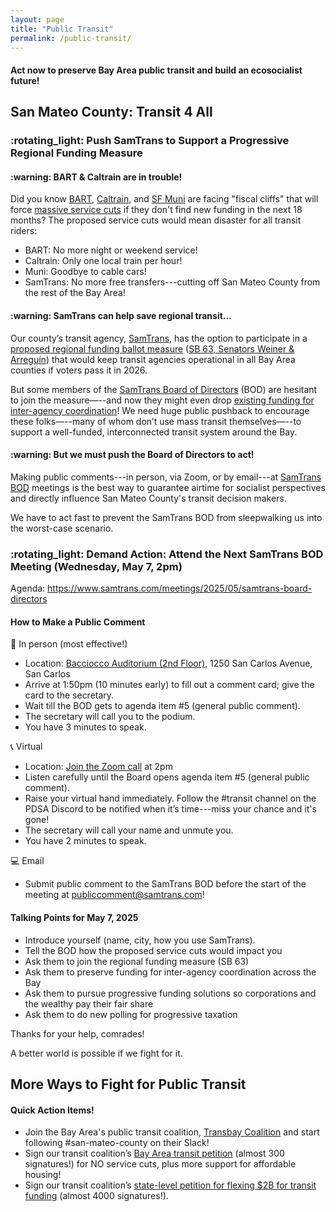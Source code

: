```yaml
---
layout: page
title: "Public Transit"
permalink: /public-transit/
---
```


<h4>Act now to preserve Bay Area public transit and build an ecosocialist future!</h4>

<h2>San Mateo County: Transit 4 All</h2>

<h3>:rotating_light: Push SamTrans to Support a Progressive Regional Funding Measure</h3>

<h4>:warning: BART & Caltrain are in trouble!</h4>

Did you know [BART](https://www.bart.gov/about/financials/crisis), [Caltrain](https://www.caltrain.com/blog/2023/04/financial-future-caltrain), and [SF Muni](https://www.sfmta.com/project-updates/sfmtas-financial-crisis) are facing "fiscal cliffs" that will force [massive service cuts](https://twitter.us15.list-manage.com/track/click?u=081245b4dc5f18f3a07fa71e2&id=326a2360be&e=ab29f1143c) if they don't find new funding in the next 18 months? The proposed service cuts would mean disaster for all transit riders:

* BART: No more night or weekend service!
* Caltrain: Only one local train per hour!
* Muni: Goodbye to cable cars!
* SamTrans: No more free transfers---cutting off San Mateo County from the rest of the Bay Area!

<h4>:warning: SamTrans can help save regional transit...</h4>

Our county’s transit agency, [SamTrans](http://samtrans.com/), has the option to participate in a [proposed regional funding ballot measure](https://mtc.ca.gov/news/commission-eyes-2026-tax-measure-preserve-and-improve-bay-area-transit) ([SB 63, Senators Weiner & Arreguín](https://leginfo.legislature.ca.gov/faces/billTextClient.xhtml?bill_id=202520260SB63)) that would keep transit agencies operational in all Bay Area counties if voters pass it in 2026.

But some members of the [SamTrans Board of Directors](https://www.samtrans.com/about-samtrans/board-directors) (BOD) are hesitant to join the measure—--and now they might even drop [existing funding for inter-agency coordination](https://mtc.ca.gov/operations/transit-regional-network-management/transit-fare-coordination-integration)! We need huge public pushback to encourage these folks—--many of whom don’t use mass transit themselves—--to support a well-funded, interconnected transit system around the Bay.

<h4>:warning: But we must push the Board of Directors to act!</h4>

Making public comments---in person, via Zoom, or by email---at [SamTrans BOD](https://www.samtrans.com/board-of-directors/meetings) meetings is the best way to guarantee airtime for socialist perspectives and directly influence San Mateo County's transit decision makers. 

We have to act fast to prevent the SamTrans BOD from sleepwalking us into the worst-case scenario.

<h3>:rotating_light: Demand Action: Attend the Next SamTrans BOD Meeting (Wednesday, May 7, 2pm)</h3>

Agenda: https://www.samtrans.com/meetings/2025/05/samtrans-board-directors

<h4>How to Make a Public Comment</h4>

:microphone: In person (most effective!)

* Location: [Bacciocco Auditorium (2nd Floor)](https://maps.app.goo.gl/e4X3vMBynC1pdUGbA), 1250 San Carlos Avenue, San Carlos
* Arrive at 1:50pm (10 minutes early) to fill out a comment card; give the card to the secretary. 
* Wait till the BOD gets to agenda item #5 (general public comment). 
* The secretary will call you to the podium.
* You have 3 minutes to speak.

:telephone_receiver: Virtual

* Location: [Join the Zoom call](https://us02web.zoom.us/j/81001317517?pwd=6LuOhomk1KpISW9X2CbpthZRGreaIA.1) at 2pm
* Listen carefully until the Board opens agenda item #5 (general public comment).
* Raise your virtual hand immediately. Follow the #transit channel on the PDSA Discord to be notified when it’s time---miss your chance and it's gone!
* The secretary will call your name and unmute you.
* You have 2 minutes to speak. 

:computer: Email

* Submit public comment to the SamTrans BOD before the start of the meeting at publiccomment@samtrans.com!

<h4>Talking Points for May 7, 2025</h4>

*  Introduce yourself (name, city, how you use SamTrans).
*  Tell the BOD how the proposed service cuts would impact you
*  Ask them to join the regional funding measure (SB 63)
*  Ask them to preserve funding for inter-agency coordination across the Bay
*  Ask them to pursue progressive funding solutions so corporations and the wealthy pay their fair share
*  Ask them to do new polling for progressive taxation

Thanks for your help, comrades!

A better world is possible if we fight for it. 

<h2>More Ways to Fight for Public Transit</h2>

<h4>Quick Action Items!</h4>

* Join the Bay Area's public transit coalition, [Transbay Coalition](https://www.transbaycoalition.org/join/) and start following #san-mateo-county on their Slack!
* Sign our transit coalition’s [Bay Area transit petition](https://actionnetwork.org/letters/build-more-housing-and-prevent-dire-transit-service-cuts/) (almost 300 signatures!) for NO service cuts, plus more support for affordable housing!
* Sign our transit coalition’s [state-level petition for flexing $2B for transit funding](https://actionnetwork.org/letters/fund-transit-support-our-communities?clear_id=true&link_id=1&can_id=ae4c9ece59933e2f4dbae941daf4aa55&source=email-speak-out-for-caltrain-samtrans-vta-funding-regional-coordination&email_referrer=email_2678064&email_subject=speak-out-for-caltrain-samtrans-vta-funding-regional-coordination&&) (almost 4000 signatures!).
